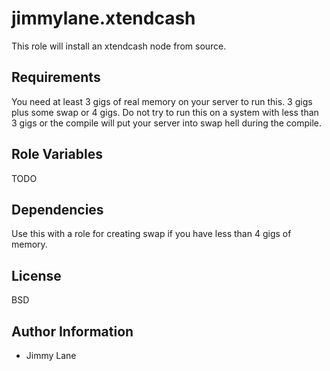 jimmylane.xtendcash
=========

This role will install an xtendcash node from source.

Requirements
------------

You need at least 3 gigs of real memory on your server to run this. 3 gigs plus some swap or 4 gigs. Do not try to run this on a system with less than 3 gigs or the compile will put your server into swap hell during the compile.

Role Variables
--------------

TODO

Dependencies
------------

Use this with a role for creating swap if you have less than 4 gigs of memory.


License
-------

BSD

Author Information
------------------

* Jimmy Lane
